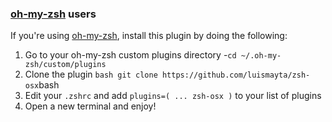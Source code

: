 <!-- Space: Projects -->
<!-- Parent: Installation ZshOSX -->
<!-- Title: Installation Oh-My-Zsh ZshOSX -->
<!-- Label: ZshOSX -->
<!-- Label: Project -->
<!-- Label: Installation -->
<!-- Label: Oh-My-Zsh -->
<!-- Include: docs/disclaimer.md -->
<!-- Include: ac:toc -->

### [oh-my-zsh](https://github.com/ohmyzsh/ohmyzsh) users

If you're using [oh-my-zsh](https://github.com/ohmyzsh/ohmyzsh), install this plugin by doing the following:

1. Go to your oh-my-zsh custom plugins directory -`cd ~/.oh-my-zsh/custom/plugins`
2. Clone the plugin `bash git clone https://github.com/luismayta/zsh-osx`bash
3. Edit your `.zshrc` and add `plugins=( ... zsh-osx )` to your list of plugins
4. Open a new terminal and enjoy!

